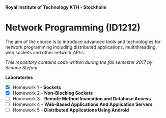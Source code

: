 #### Royal Institute of Technology KTH - Stockholm
# Network Programming (ID1212)
The aim of the course is to introduce advanced tools and technologies for network programming including distributed applications, multithreading, web sockets and other network API:s.

_This repository contains code written during the fall semester 2017 by Simone Stefani_

__Laboratories__
- [X] Homework 1 - **Sockets**
- [X] Homework 2 - **Non-Blocking Sockets**
- [ ] Homework 3 - **Remote Method Invocation and Database Access**
- [ ] Homework 4 - **Web-Based Applications And Application Servers**
- [ ] Homework 5 - **Distributed Applications Using Android**
